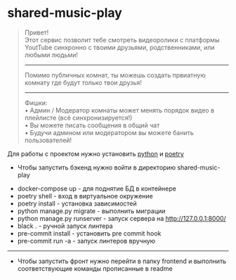 # shared-music-play
> Привет! <br>
> Этот сервис позволит тебе смотреть видеоролики с платформы YoutTube синхронно с твоими друзьями, родственниками, или любыми людьми!
> <br><hr>
> Помимо публичных комнат, ты можешь создать првиатную комнату где будут только твои друзья!<hr>Фишки:<br>• Админ / Модератор комнаты может менять порядок видео в плейлисте (всё синхронизируется!)<br>• Вы можете писать сообщения в общий чат<br>• Будучи админом или модератором вы можете банить пользователей!

Для работы с проектом нужно установить [python](http://python.org) и
[poetry](https://python-poetry.org/)
<br>
* Чтобы запустить бэкенд нужно войти в директорию shared-music-play
- docker-compose up - для поднятие БД в контейнере
- poetry shell - вход в виртуальное окружение
- poetry install - установка зависимостей
- python manage.py migrate - выполнить миграции
- python manage.py runserver - запуск сервера на http://127.0.0.1:8000/
- black . - ручной запуск линтера
- pre-commit install - установить pre commit hook
- pre-commit run -a - запуск линтеров вручную
<hr>

- Чтобы запустить фронт нужно перейти в папку frontend и выполнить соответствующие команды прописанные в readme
